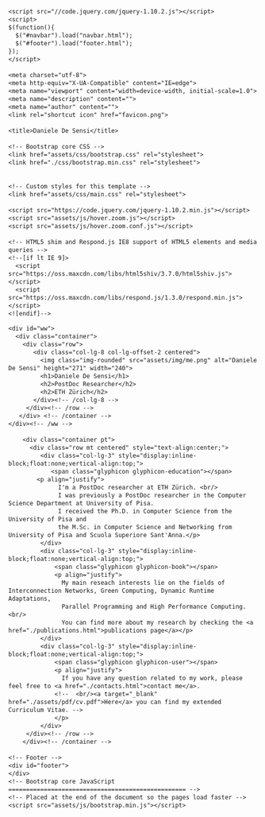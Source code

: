 
<!DOCTYPE html>
<html lang="en">
  <head>
  
    <script src="//code.jquery.com/jquery-1.10.2.js"></script>
    <script> 
    $(function(){
      $("#navbar").load("navbar.html");
      $("#footer").load("footer.html"); 
    });
    </script>

    <meta charset="utf-8">
    <meta http-equiv="X-UA-Compatible" content="IE=edge">
    <meta name="viewport" content="width=device-width, initial-scale=1.0">
    <meta name="description" content="">
    <meta name="author" content="">
    <link rel="shortcut icon" href="favicon.png">

    <title>Daniele De Sensi</title>

    <!-- Bootstrap core CSS -->
    <link href="assets/css/bootstrap.css" rel="stylesheet">
    <link href="./css/bootstrap.min.css" rel="stylesheet">


    <!-- Custom styles for this template -->
    <link href="assets/css/main.css" rel="stylesheet">

    <script src="https://code.jquery.com/jquery-1.10.2.min.js"></script>
    <script src="assets/js/hover.zoom.js"></script>
    <script src="assets/js/hover.zoom.conf.js"></script>

    <!-- HTML5 shim and Respond.js IE8 support of HTML5 elements and media queries -->
    <!--[if lt IE 9]>
      <script src="https://oss.maxcdn.com/libs/html5shiv/3.7.0/html5shiv.js"></script>
      <script src="https://oss.maxcdn.com/libs/respond.js/1.3.0/respond.min.js"></script>
    <![endif]-->
  </head>

  <body>
    <!-- Static navbar -->
    <div id="navbar"></div>

    <div id="ww">
      <div class="container">
        <div class="row">
           <div class="col-lg-8 col-lg-offset-2 centered">
             <img class="img-rounded" src="assets/img/me.png" alt="Daniele De Sensi" height="271" width="240">
             <h1>Daniele De Sensi</h1>
             <h2>PostDoc Researcher</h2>
             <h2>ETH Zürich</h2>
           </div><!-- /col-lg-8 -->
         </div><!-- /row -->
       </div> <!-- /container -->
    </div><!-- /ww -->

        <div class="container pt">
          <div class="row mt centered" style="text-align:center;">
             <div class="col-lg-3" style="display:inline-block;float:none;vertical-align:top;">
                <span class="glyphicon glyphicon-education"></span>
	        <p align="justify">
                  I'm a PostDoc researcher at ETH Zürich. <br/>
                  I was previously a PostDoc researcher in the Computer Science Department at University of Pisa.
                  I received the Ph.D. in Computer Science from the University of Pisa and
                  the M.Sc. in Computer Science and Networking from University of Pisa and Scuola Superiore Sant'Anna.</p>
             </div>
             <div class="col-lg-3" style="display:inline-block;float:none;vertical-align:top;">
                 <span class="glyphicon glyphicon-book"></span>
                 <p align="justify">
                   My main reseach interests lie on the fields of Interconnection Networks, Green Computing, Dynamic Runtime Adaptations, 
                   Parallel Programming and High Performance Computing.<br/> 
                   You can find more about my research by checking the <a href="./publications.html">publications page</a></p>
             </div>
             <div class="col-lg-3" style="display:inline-block;float:none;vertical-align:top;">
                 <span class="glyphicon glyphicon-user"></span>
                 <p align="justify">
                   If you have any question related to my work, please feel free to <a href="./contacts.html">contact me</a>.
                 <!--  <br/><a target="_blank" href="./assets/pdf/cv.pdf">Here</a> you can find my extended Curriculum Vitae. -->
                 </p>
             </div>
         </div><!-- /row -->
        </div><!-- /container -->

    <!-- Footer -->
    <div id="footer">
    </div>	
    <!-- Bootstrap core JavaScript
    ================================================== -->
    <!-- Placed at the end of the document so the pages load faster -->
    <script src="assets/js/bootstrap.min.js"></script>
  </body>
</html>
